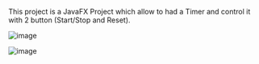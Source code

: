 This project is a JavaFX Project which allow to had a Timer and control it with 2 button (Start/Stop and Reset).


![image](https://github.com/OmerGS/R2.02_TP3_Timer/assets/113857370/1128d242-6b43-45b6-820c-36b871c98a49)

![image](https://github.com/OmerGS/R2.02_TP3_Timer/assets/113857370/f178331c-da9c-48a4-abab-3523f96c0720)
